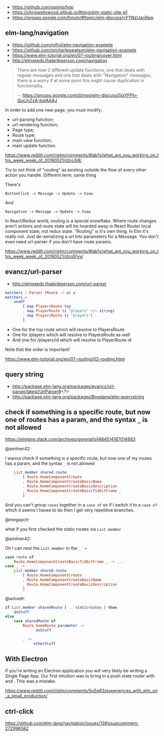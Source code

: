 - https://github.com/sporto/hop
- https://chriswellswood.github.io/#blog/elm-static-site-p1
- https://groups.google.com/forum/#!topic/elm-discuss/yYYNzUao9aw

## elm-lang/navigation

- https://github.com/rofrol/elm-navigation-example
- https://github.com/sircharleswatson/elm-navigation-example
- https://www.elm-tutorial.org/en/07-routing/cover.html
- http://elmseeds.thaterikperson.com/navigation

>There are now 2 different update functions, one that deals with regular messages and one that deals with "Navigation" messages, there is a worry if at some point this might cause duplication in functionality.
>
>-- https://groups.google.com/d/msg/elm-discuss/GqYFPIv-Quc/nZzA-bolAAAJ


In order to add one new page, you must modify:

- url-parsing function;
- url-rendering function;
- Page type;
- Route type;
- main view function;
- main update function.

https://www.reddit.com/r/elm/comments/8lab1y/what_are_you_working_on_this_week_week_of_20180521/dzio3i8/


Try to not think of "routing" as existing outside the flow of every other action you handle. Different term, same thing

There's

`ButtonClick -> Message -> Update -> View`

And

`Navigation -> Message -> Update -> View`

In React/Redux world, routing is a special snowflake. Where route changes aren't actions and route state will be hoarded away in React Router local component state, not redux state. "Routing" is it's own thing. In Elm it's really not. Just de-serializing a url into parameters for a Message. You don't even need url-parser if you don't have route params.

https://www.reddit.com/r/elm/comments/8lab1y/what_are_you_working_on_this_week_week_of_20180521/dzg5fvv/


## evancz/url-parser

- http://elmseeds.thaterikperson.com/url-parser

```elm
matchers : Parser (Route -> a) a
matchers =
    oneOf
        [ map PlayersRoute top
        , map PlayerRoute (s "players" </> string)
        , map PlayersRoute (s "players")
        ]
```

- One for the top route which will resolve to PlayersRoute
- One for /players which will resolve to PlayersRoute as well
- And one for /players/id which will resolve to PlayerRoute id

Note that the order is important!

https://www.elm-tutorial.org/en/07-routing/02-routing.html

## query string

- http://package.elm-lang.org/packages/evancz/url-parser/latest/UrlParser#<?>
- http://package.elm-lang.org/packages/Bogdanp/elm-querystring

## check if something is a specific route, but now one of routes has a param, and the syntax `_` is not allowed

https://elmlang.slack.com/archives/general/p1484514187014883

@amilner42:

I wanna check if something is a specific route, but now one of my routes has a param, and the syntax `_` is not allowed

```elm
    List.member shared.route
        [ Route.HomeComponentCreate
        , Route.HomeComponentCreateBasicName
        , Route.HomeComponentCreateBasicDescription
        , Route.HomeComponentCreateBasicTidbitFrame _
        ]
```

And you can't group `cases` together in a `case of` so if I switch it to a `case of` which it seems I havee to do then I get very repetitive branches.

@megapctr:

what if you first checked the static routes via `List.member`

@amilner42:

Oh I can nest the `List.member` in the `_ ->`

```elm
case route of
    Route.HomeComponentCreateBasicTidbitFrame _ -> ...
case _ ->
    List.member shared.route
        [ Route.HomeComponentCreate
        , Route.HomeComponentCreateBasicName
        , Route.HomeComponentCreateBasicDescription
        ]
```

@winvelt:

```elm
if List.member sharedRoute [ .. staticroutes ] then
    doStuff
else
    case sharedRoute of
        Route.SomeRoute parameter ->
              doStuff

        _ ->
             otherStuff
```

## With Electron

If you're writing an Electron application you will very likely be writing a Single Page App. Our first intuition was to bring in a push state router with and . This was a mistake.

https://www.reddit.com/r/elm/comments/5o5p63/experiences_with_elm_on_a_small_production/

## ctrl-click

https://github.com/elm-lang/navigation/issues/13#issuecomment-272996582
